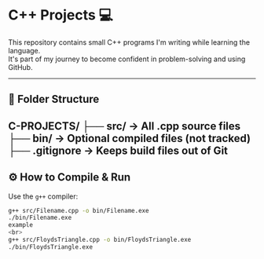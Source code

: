 # C++ Projects 💻

This repository contains small C++ programs I'm writing while learning the language.  
It's part of my journey to become confident in problem-solving and using GitHub.

---

## 📁 Folder Structure

C-PROJECTS/
├── src/ → All .cpp source files
├── bin/ → Optional compiled files (not tracked)
├── .gitignore → Keeps build files out of Git
---

## ⚙️ How to Compile & Run

Use the `g++` compiler:

```bash
g++ src/Filename.cpp -o bin/Filename.exe
./bin/Filename.exe
example  
<br>
g++ src/FloydsTriangle.cpp -o bin/FloydsTriangle.exe
./bin/FloydsTriangle.exe
